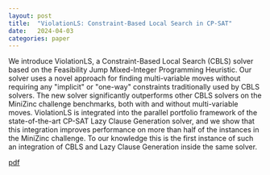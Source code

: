 ```yaml
---
layout: post
title:  "ViolationLS: Constraint-Based Local Search in CP-SAT"
date:   2024-04-03
categories: paper
---
```

We introduce ViolationLS, a Constraint-Based Local Search (CBLS) solver based on the Feasibility Jump Mixed-Integer Programming Heuristic.
Our solver uses a novel approach for finding multi-variable moves without requiring any "implicit" or "one-way" constraints traditionally used by CBLS solvers.
The new solver significantly outperforms other CBLS solvers on the MiniZinc challenge benchmarks, both with and without multi-variable moves.
ViolationLS is integrated into the parallel portfolio framework of the state-of-the-art CP-SAT Lazy Clause Generation solver, and we show that this integration improves performance on more than half of the instances in the MiniZinc challenge.
To our knowledge this is the first instance of such an integration of CBLS and Lazy Clause Generation inside the same solver.

[pdf](/_papers/ViolationLSPaper.pdf)

